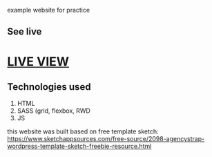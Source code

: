 example website for practice

## See live

# <a href="https://kamiladyn.github.io/website-example3/">LIVE VIEW</a>

## Technologies used

1. HTML
2. SASS (grid, flexbox, RWD
2. JS


this website was built based on free template sketch:  https://www.sketchappsources.com/free-source/2098-agencystrap-wordpress-template-sketch-freebie-resource.html 
